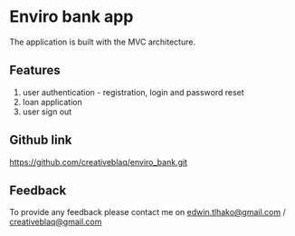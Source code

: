 # Enviro bank app
The application is built with the MVC architecture.

## Features
  1. user authentication - registration, login and password reset
  2. loan application
  3. user sign out
  
## Github link
  https://github.com/creativeblaq/enviro_bank.git
  
## Feedback
To provide any feedback please contact me on edwin.tlhako@gmail.com / creativeblaq@gmail.com



